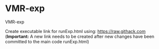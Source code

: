 # VMR-exp
VMR-exp

Create executable link for runExp.html using: https://raw.githack.com
(**Important:** A new link needs to be created after new changes have been committed to the main code runExp.html)
